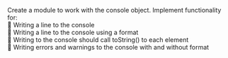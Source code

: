 Create a module to work with the console object.
Implement functionality for:
</br> Writing a line to the console
</br> Writing a line to the console using a format
</br> Writing to the console should call toString() to each
element
</br> Writing errors and warnings to the console with and
without format
